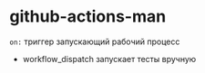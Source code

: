 # github-actions-man  
`on:`  триггер запускающий рабочий процесс
* workflow_dispatch запускает тесты вручную
